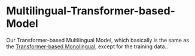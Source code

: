 # Multilingual-Transformer-based-Model

Our Transformer-based Multilingual Model, which basically is the same as the [Transformer-based Monolingual](https://github.com/ravenouse/Revdict_ZHWA3087/tree/Monolingual-Transformer-based-Model), except for the training data.. <br>

